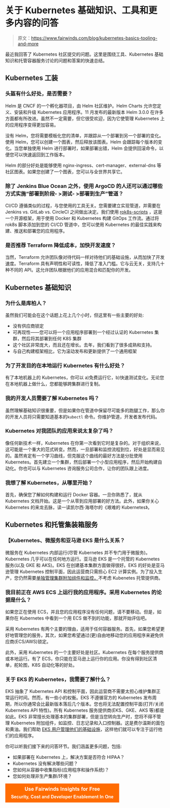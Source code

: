 # 关于 Kubernetes 基础知识、工具和更多内容的问答

> 原文：<https://www.fairwinds.com/blog/kubernetes-basics-tooling-and-more>

 最近我回答了 Kubernetes 社区提交的问题。这里是围绕工具、Kubernetes 基础知识和托管容器服务讨论的问题和答案的快速总结。

## **Kubernetes 工装**

### 头盔有什么好处，是否需要？

Helm 是 CNCF 的一个孵化器项目，由 Helm 社区维护。Helm Charts 允许您定义、安装和升级 Kubernetes 应用程序。11 月发布的最新版本 Helm 3.0.0 在许多方面都有所改进。虽然不一定需要，但它很受欢迎，因为它使管理 Kubernetes 上的应用程序变得更加容易。

没有 Helm，您将需要模板化您的清单，并跟踪从一个部署到另一个部署的变化。使用 Helm，您可以创建一个图表，然后释放该图表。Helm 会跟踪每个版本的变化。当您单独使用 Helm 进行部署时，如果部署出错，Helm 会提供回滚命令，以便您可以快速返回到工作版本。

Helm 的部分好处是能够使用 nginx-ingress、cert-manager、external-dns 等社区图表。如果您创建了一个图表，您可以与全世界共享它。

### **除了 Jenkins Blue Ocean 之外，使用 ArgoCD 的人还可以通过哪些方式实施“部署到阶段- >测试- >部署到生产”管道？**

CI/CD 遵循类似的过程，与您使用的工具无关。您需要建立实现管道，并需要在 Jenkins vs. GitLab vs. CircleCI 之间做出决定。我们使用 [rok8s-scripts](https://github.com/FairwindsOps/rok8s-scripts) ，这是一个开源框架，用于使用 Docker 和 Kubernetes 构建 GitOps 工作流。通过将 rok8s 脚本添加到您的 CI/CD 管道中，您可以使用 Kubernetes 的最佳实践来构建、推送和部署您的应用程序。

### **是否推荐 Terraform 降低成本，加快开发速度？**

当然，Terraform 允许团队像对待代码一样对待他们的基础设施，从而加快了开发速度。Terraform 具有声明性和可读性，降低了准入门槛。它与云无关，支持几十种不同的 API。这允许团队根据他们的应用混合和匹配你的开发。

## **Kubernetes 基础知识**

### **为什么是库柏人？**

虽然我们可能会在这个话题上花上几个小时，但这里有一些主要的好处:

*   没有供应商锁定
*   可再现性——您可以将一个应用程序部署到一个经过认证的 Kubernetes 集群，然后将其部署到任何 K8S 集群
*   这个社区非常庞大，而且还在增长。去年，我们看到了很多成熟和支持。
*   与自己构建框架相比，它为滚动发布和更新提供了一个通用框架

### 为了开发目的在本地运行 Kubernetes 有什么好处？

有了本地机器上的 Kubernetes，你可以 a)免费运行它，b)快速测试变化。无论您在本地机器上做什么，您都能够跨集群进行复制。

### 我的开发人员需要了解 Kubernetes 吗？

虽然理解基础知识很重要，但是如果你在管道中保留尽可能多的跑腿工作，那么你的开发人员将只需要知道基本的`kubectl` 命令。你维护管道，开发者发布代码。

### **Kubernetes 对我团队的应用来说太复杂了吗？**

像任何新技术一样，Kubernetes 在你第一次看到它时是复杂的。对于组织来说，这可能是一个重大的范式转变。然而，一旦部署和监控流程到位，好处是显而易见的。虽然肯定有一个学习曲线，但克服这个曲线的最好方法是分批使用 Kubernetes。首先建立一个集群，然后部署一个小型应用程序，然后开始构建自动化。你也可以与 Kubernetes 咨询服务公司合作，让你的团队跟上进度。

### **我想了解 Kubernetes，从哪里开始？**

首先，确保您了解如何构建和运行 Docker 容器。一旦你熟悉了，就从 Kubernetes 文档开始。这是一个从零到应用部署的好方法。此外，如果你关心 Kubernetes 的来龙去脉，读一读凯尔西·海塔尔的《艰难的 Kubernetes》。

## **Kubernetes 和托管集装箱服务**

### 【Kubernetes、微服务和亚马逊 EKS 是什么关系？

微服务在 Kubernetes 内部运行(尽管 Kubernetes 并不专门用于微服务)。Kubernetes 几乎可以在任何地方运行。亚马逊 EKS 是一个托管的 Kubernetes 服务(以及 GKE 和 AKS)。EKS 在创建基本集群方面做得很好。EKS 的好处是亚马逊管理 Kubernetes 控制平面，因此运营商只需担心 EC2 计算实例。为了投入生产，您仍然需要[单独管理集群附加组件和监控，](https://www.fairwinds.com/clusterops)不考虑 Kubenetes 托管提供商。

### 我目前正在 AWS ECS 上运行我的应用程序。采用 Kubernetes 的论据是什么？

如果您正在使用 ECS，并且您的应用程序没有任何问题，请不要移动。但是，如果你在 Kubernetes 中看到一个用 ECS 做不到的功能，那就开始评估吧。

采用 Kubernetes 有两个主要的理由，适用于任何容器服务。首先，如果您希望更好地管理您的服务，其次，如果您希望通过(更)自由地移动您的应用程序来避免供应商(ECS/AWS)锁定。

此外，采用 Kubernetes 的一个主要好处是社区。Kubernetes 在每个服务提供商或本地运行。有了 ECS，你只能在亚马逊上运行你的应用。你没有得到社区清单，舵轮图，K8S 自动化等的好处。

### 关于 EKS 的 Kubernetes，我需要了解什么？

EKS 抽象了 Kubernetes API 和控制平面，因此运营商不需要太担心维护集群正常运行时间。然而，有一些小的权衡。EKS 不遵循官方的 Kubernetes 发布周期，所以你通常会比最新版本落后几个版本。您也将无法配置控制平面(打开/关闭 Kubernetes API 特性)。所有 Kubernetes 服务提供商(EKS、GKE、AKS 等)都是如此。EKS 非常擅长处理基本的集群部署，但是当您转向生产时，您将不得不管理 Kubernetes 附加组件，如监控、日志记录和入口控制器。这是费尔温斯的面包和黄油。我们帮助 [EKS 用户管理他们的基础设施](https://www.fairwinds.com/clusterops)，这样他们就可以专注于运行他们的应用程序。

你可以听我们接下来的问答环节。我们涵盖更多问题，包括:

*   如果部署在 Kubernetes 上，解决方案是否符合 HIPAA？
*   Kubernetes 没有解决哪些问题？
*   您如何从容器中收集指标(应用程序和操作系统)？
*   您如何处理非生产集群/环境？

[![Use Fairwinds Insights for Free Security, Cost and Developer Enablement In One](img/7c86296320eb01b215d8e2755e9c5b9d.png)](https://cta-redirect.hubspot.com/cta/redirect/2184645/34aa4987-a1f9-438a-a145-d7d82d5c479a)